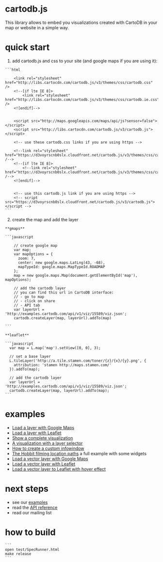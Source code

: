 cartodb.js
==========

This library allows to embed you visualizations created with CartoDB in your map or website in a simple way.


quick start
===========

  1. add cartodb.js and css to your site (and google maps if you are using it):

    ```html

        <link rel="stylesheet" href="http://libs.cartocdn.com/cartodb.js/v3/themes/css/cartodb.css" />
        <!--[if lte IE 8]>
            <link rel="stylesheet" href="http://libs.cartocdn.com/cartodb.js/v3/themes/css/cartodb.ie.css" />
        <![endif]-->


        <script src="http://maps.googleapis.com/maps/api/js?sensor=false"></script>
        <script src="http://libs.cartocdn.com/cartodb.js/v3/cartodb.js"></script>

        <!-- use these cartodb.css links if you are using https -->

        <!--link rel="stylesheet" href="https://d3voyrscnb0slx.cloudfront.net/cartodb.js/v3/themes/css/cartodb.css" /-->
        <!--[if lte IE 8]>
            <!--link rel="stylesheet" href="https://d3voyrscnb0slx.cloudfront.net/cartodb.js/v3/themes/css/cartodb.ie.css" /-->
        <![endif]-->


        <!-- use this cartodb.js link if you are using https -->
        <!-- script src="https://d3voyrscnb0slx.cloudfront.net/cartodb.js/v3/cartodb.js"></script -->
    ```


  2. create the map and add the layer 
  
    **gmaps**

    ```javascript

        // create google map
        var map;
        var mapOptions = {
          zoom: 7,
          center: new google.maps.LatLng(43, -68),
          mapTypeId: google.maps.MapTypeId.ROADMAP
        };
        map = new google.maps.Map(document.getElementById('map'),  mapOptions);

        // add the cartodb layer
        // you can find this url in CartoDB interface:
        // - go to map
        // - click on share
        // - API tab
        var layerUrl = 'http://examples.cartodb.com/api/v1/viz/15589/viz.json';
        cartodb.createLayer(map, layerUrl).addTo(map)

    ```

    **leaflet**

    ```javascript
      var map = L.map('map').setView([0, 0], 3);

      // set a base layer 
      L.tileLayer('http://a.tile.stamen.com/toner/{z}/{x}/{y}.png', {
        attribution: 'stamen http://maps.stamen.com/'
      }).addTo(map);
      
      // add the cartodb layer
      var layerUrl = 'http://examples.cartodb.com/api/v1/viz/15589/viz.json';
      cartodb.createLayer(map, layerUrl).addTo(map);
    ```


examples
========

 - [Load a layer with Google Maps](http://cartodb.github.com/cartodb.js/examples/gmaps.html)
 - [Load a layer with Leaflet](http://cartodb.github.com/cartodb.js/examples/leaflet.html)
 - [Show a complete visualization](http://cartodb.github.com/cartodb.js/examples/easy.html)
 - [A visualization with a layer selector](http://cartodb.github.com/cartodb.js/examples/layer_selector.html)
 - [How to create a custom infowindow](http://cartodb.github.com/cartodb.js/examples/custom_infowindow.html)
 - [The Hobbit filming location paths](http://cartodb.github.com/cartodb.js/examples/TheHobbitLocations/) a full example with some widgets
 - [Load a vector layer with Google Maps](http://cartodb.github.com/cartodb.js/examples/gmaps_vector.html)
 - [Load a vector layer with Leaflet](http://cartodb.github.com/cartodb.js/examples/leaflet_vector.html)
 - [Load a vector layer to Leaflet with hover effect](http://cartodb.github.com/cartodb.js/examples/leaflet_vector_hover.html)


next steps
==========

  - see our [examples](https://github.com/CartoDB/cartodb.js/tree/develop/examples)
  - read the [API reference](https://github.com/CartoDB/cartodb.js/tree/develop/doc/API.md)
  - read our mailing list



how to build
============

    
    ```
    open test/SpecRunner.html
    make release
    ```


